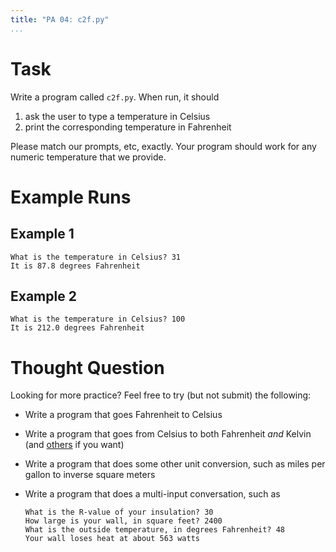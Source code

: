 ```yaml
---
title: "PA 04: c2f.py"
...
```


# Task

Write a program called `c2f.py`.
When run, it should 

1. ask the user to type a temperature in Celsius
2. print the corresponding temperature in Fahrenheit

Please match our prompts, etc, exactly.
Your program should work for any numeric temperature that we provide.

# Example Runs

## Example 1

````
What is the temperature in Celsius? 31
It is 87.8 degrees Fahrenheit
````

## Example 2

````
What is the temperature in Celsius? 100
It is 212.0 degrees Fahrenheit
````

# Thought Question

Looking for more practice?  Feel free to try (but not submit) the following:

-   Write a program that goes Fahrenheit to Celsius
-   Write a program that goes from Celsius to both Fahrenheit *and* Kelvin (and [others](https://en.wikipedia.org/wiki/Scale_of_temperature#Conversion_table_between_different_temperature_scales) if you want)
-   Write a program that does some other unit conversion, such as miles per gallon to inverse square meters
-   Write a program that does a multi-input conversation, such as
    
    ````
    What is the R-value of your insulation? 30
    How large is your wall, in square feet? 2400
    What is the outside temperature, in degrees Fahrenheit? 48
    Your wall loses heat at about 563 watts
    ````


